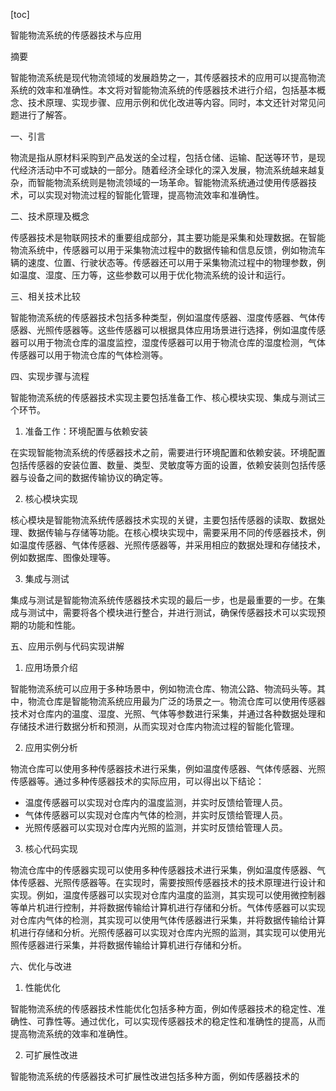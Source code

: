 
[toc]                    
                
                
智能物流系统的传感器技术与应用

摘要

智能物流系统是现代物流领域的发展趋势之一，其传感器技术的应用可以提高物流系统的效率和准确性。本文将对智能物流系统的传感器技术进行介绍，包括基本概念、技术原理、实现步骤、应用示例和优化改进等内容。同时，本文还针对常见问题进行了解答。

一、引言

物流是指从原材料采购到产品发送的全过程，包括仓储、运输、配送等环节，是现代经济活动中不可或缺的一部分。随着经济全球化的深入发展，物流系统越来越复杂，而智能物流系统则是物流领域的一场革命。智能物流系统通过使用传感器技术，可以实现对物流过程的智能化管理，提高物流效率和准确性。

二、技术原理及概念

传感器技术是物联网技术的重要组成部分，其主要功能是采集和处理数据。在智能物流系统中，传感器可以用于采集物流过程中的数据传输和信息反馈，例如物流车辆的速度、位置、行驶状态等。传感器还可以用于采集物流过程中的物理参数，例如温度、湿度、压力等，这些参数可以用于优化物流系统的设计和运行。

三、相关技术比较

智能物流系统的传感器技术包括多种类型，例如温度传感器、湿度传感器、气体传感器、光照传感器等。这些传感器可以根据具体应用场景进行选择，例如温度传感器可以用于物流仓库的温度监控，湿度传感器可以用于物流仓库的湿度检测，气体传感器可以用于物流仓库的气体检测等。

四、实现步骤与流程

智能物流系统的传感器技术实现主要包括准备工作、核心模块实现、集成与测试三个环节。

1. 准备工作：环境配置与依赖安装

在实现智能物流系统的传感器技术之前，需要进行环境配置和依赖安装。环境配置包括传感器的安装位置、数量、类型、灵敏度等方面的设置，依赖安装则包括传感器与设备之间的数据传输协议的确定等。

2. 核心模块实现

核心模块是智能物流系统传感器技术实现的关键，主要包括传感器的读取、数据处理、数据传输与存储等功能。在核心模块实现中，需要采用不同的传感器技术，例如温度传感器、气体传感器、光照传感器等，并采用相应的数据处理和存储技术，例如数据库、图像处理等。

3. 集成与测试

集成与测试是智能物流系统传感器技术实现的最后一步，也是最重要的一步。在集成与测试中，需要将各个模块进行整合，并进行测试，确保传感器技术可以实现预期的功能和性能。

五、应用示例与代码实现讲解

1. 应用场景介绍

智能物流系统可以应用于多种场景中，例如物流仓库、物流公路、物流码头等。其中，物流仓库是智能物流系统应用最为广泛的场景之一。物流仓库可以使用传感器技术对仓库内的温度、湿度、光照、气体等参数进行采集，并通过各种数据处理和存储技术进行数据分析和预测，从而实现对仓库内物流过程的智能化管理。

2. 应用实例分析

物流仓库可以使用多种传感器技术进行采集，例如温度传感器、气体传感器、光照传感器等。通过多种传感器技术的实际应用，可以得出以下结论：

- 温度传感器可以实现对仓库内的温度监测，并实时反馈给管理人员。
- 气体传感器可以实现对仓库内气体的检测，并实时反馈给管理人员。
- 光照传感器可以实现对仓库内光照的监测，并实时反馈给管理人员。

3. 核心代码实现

物流仓库中的传感器实现可以使用多种传感器技术进行采集，例如温度传感器、气体传感器、光照传感器等。在实现时，需要按照传感器技术的技术原理进行设计和实现。例如，温度传感器可以实现对仓库内温度的监测，其实现可以使用微控制器等单片机进行控制，并将数据传输给计算机进行存储和分析。气体传感器可以实现对仓库内气体的检测，其实现可以使用气体传感器进行采集，并将数据传输给计算机进行存储和分析。光照传感器可以实现对仓库内光照的监测，其实现可以使用光照传感器进行采集，并将数据传输给计算机进行存储和分析。

六、优化与改进

1. 性能优化

智能物流系统的传感器技术性能优化包括多种方面，例如传感器技术的稳定性、准确性、可靠性等。通过优化，可以实现传感器技术的稳定性和准确性的提高，从而提高物流系统的效率和准确性。

2. 可扩展性改进

智能物流系统的传感器技术可扩展性改进包括多种方面，例如传感器技术的


